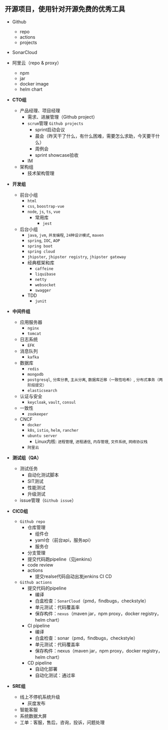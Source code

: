 

## 开源项目，使用针对开源免费的优秀工具

- Github
  - repo
  - actions
  - projects
- SonarCloud
- 阿里云（repo & proxy）
  - npm
  - jar
  - docker image
  - helm chart


- **CTO组**
  - 产品经理、项目经理
    - 需求、进展管理（Github project）
    - `scrum`管理 `Github projects`
      - sprint启动会议
      - 晨会（昨天干了什么，有什么困难，需要怎么求助，今天要干什么）
      - 周例会
      - sprint showcase验收
    - IM
  - 架构组
    - 技术架构管理
- **开发组**
  - 前台小组
    - `html`
    - `css`, `boostrap-vue`
    - `node`, `js`, `ts`, `vue`
      - 常用库
        - `jest`
  - 后台小组
    - `java`, `jvm`, `并发编程`, `24种设计模式`, `maven`
    - `spring`, `IOC`, `AOP`
    - `spring boot`
    - `spring cloud`
    - `jhipster`, `jhipster registry`, `jhipster gateway`
    - 经典框架和库
      - `caffeine`
      - `liquibase`
      - `netty`
      - `websocket`
      - `swagger`
    - TDD
      - `junit`
- **中间件组**
  - 应用服务器
    - `nginx`
    - `tomcat`
  - 日志系统
    - `EFK`
  - 消息队列
    - `kafka`
  - 数据库
    - `redis`
    - `mongodb`
    - `postgresql`, `分库分表`, `主从分离`, `数据库迁移（一致性哈希）`, `分布式事务（两阶段提交）`
    - `elasticsearch`
  - 认证与安全
    - `keycloak`, `vault`, `consul`
  - 一致性
    - `zookeeper`
  - CNCF
    - `docker`
    - `k8s`, `istio`, `helm`, `rancher`
    - `ubuntu server`
      - Linux内核: `进程管理`, `进程通信`, `内存管理`, `文件系统`, `网络协议栈`
    - `阿里云`
- **测试组（QA）**
  - 测试任务
    - 自动化测试脚本
    - SIT测试
    - 性能测试
    - 升级测试
  - issue管理（`Github issue`）
- **CICD组**
  - `Github repo`
    - 仓库管理
      - 组件仓
      - yaml仓（前台api，服务api）
      - 服务仓
    - 分支管理
    - 提交代码跑pipeline（见jenkins）
    - code review
    - actions
      - 提交realse代码自动出发jenkins CI CD
  - `Github actions`
    - 提交代码的pipeline
      - 编译
      - 白盒检查：`SonarCloud`（pmd，findbugs，checkstyle）
      - 单元测试：代码覆盖率
      - 保存构件：`nexus`（maven jar，npm proxy，docker registry，helm chart）
    - CI pipeline
      - 编译
      - 白盒检查：sonar（pmd，findbugs，checkstyle）
      - 单元测试：代码覆盖率
      - 保存构件：nexus（maven jar，npm proxy，docker registry，helm chart）
    - CD pipeline
      - 自动化部署
      - 自动化测试：通过率
- **SRE组**
  - 线上不停机系统升级
    - 灰度发布
  - 智能客服
  - 系统数据大屏
  - 工单：客服，售后，咨询，投诉，问题处理
